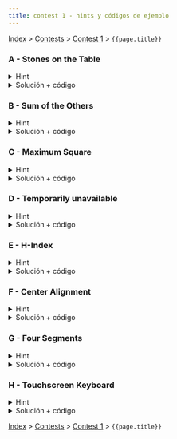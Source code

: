 ```yaml
---
title: contest 1 - hints y códigos de ejemplo
---
```


[Index](../index) > [Contests](../contests) > [Contest 1](../contests#contest-1) > ```{{page.title}}```

### A - Stones on the Table
<details> 
   <summary>Hint</summary>
   Basta recorrer el string y sumar uno a la respuesta cada vez que una letra sea igual a la anterior
</details>
<details>
   <summary>Solución + código</summary>
   Implementar el hint
   
   <a href="https://github.com/BenjaminRubio/CompetitiveProgramming/blob/master/Problems/Codeforces/StonesOnTheTable.py">Código de ejemplo Python</a>
   
   <a href="https://github.com/BenjaminRubio/CompetitiveProgramming/blob/master/Problems/Codeforces/StonesOnTheTable.cpp">Código de ejemplo C++</a>
</details>


### B - Sum of the Others
<details> 
   <summary>Hint</summary>
   Piensen en cuanto debe ser la suma de todo (incluyendo el resultado) si el resultado es igual a la suma
</details>
<details>
   <summary>Solución + código</summary>
   Implementar el hint. Para recibir lineas hasta que se acaben en python pueden usar la libreria sys y un for line in sys.stdin. Por otro lado en C++ pueden usar while (getline(cin, line)) y para separar los números en cada linea pueden usar stringstreams (averiguar).
   
   <a href="https://github.com/BenjaminRubio/CompetitiveProgramming/blob/master/Problems/Kattis/SumOfTheOthers.py">Código de ejemplo Python</a>
   
   <a href="https://github.com/BenjaminRubio/CompetitiveProgramming/blob/master/Problems/Kattis/SumOfTheOthers.cpp">Código de ejemplo C++</a>
</details>

### C - Maximum Square
<details> 
   <summary>Hint</summary>
   Piensen en cómo ayudaría ordenar las tablas de menor a mayor (o viceversa).
</details>
<details>
   <summary>Solución + código</summary>
   Si están ordenadas de menor a mayor y se recorren en ese orden, la primera vez que las tablas que quedan sean menos o igual al valor actual, las tablas que queden serán la respuesta.
   
   <a href="https://github.com/BenjaminRubio/CompetitiveProgramming/blob/master/Problems/Codeforces/MaximumSquare.py">Código de ejemplo Python</a>
   
   <a href="https://github.com/BenjaminRubio/CompetitiveProgramming/blob/master/Problems/Codeforces/MaximumSquare.cpp">Código de ejemplo C++</a>
</details>

### D - Temporarily unavailable
<details> 
   <summary>Hint</summary>
   Podemos chequear si no hay intersección y retornar 0 (basta ver si el comienzo de cobertura esta después del final del recorrido o si el final del radio de cobertura está antes del inicio del recorrido), en otro caso basta sumar el tamaño del principio al comienzo del radio de cobertura y del final del radio de cobertura hasta el final del recorrido (si son positivos).
</details>
<details>
   <summary>Solución + código</summary>
   Implementar el hint.
   
   <a href="https://github.com/BenjaminRubio/CompetitiveProgramming/blob/master/Problems/Codeforces/TemporarilyUnavailable.py">Código de ejemplo Python</a>
   
   <a href="https://github.com/BenjaminRubio/CompetitiveProgramming/blob/master/Problems/Codeforces/TemporarilyUnavailable.cpp">Código de ejemplo C++</a>
</details>

### E - H-Index
<details> 
   <summary>Hint</summary>
   Se debe encontrar el mayor H tal que tenemos al menos H papers con al menos H citas. Para esto piensen cómo facilita el cálculo ordenar las citas de cada paper de mayor a menor. Ojo que no se puede resolver viendo todas las posibilidades de H y chequeando porque no pasa en el tiempo límite.
</details>
<details>
   <summary>Solución + código</summary>
   Dado que lo tenemos ordenado de mayor a menor, para cada posición i en la lista de citas C (de 0 a N - 1) la respuesta será el máximo de calcular min(C[i], i + 1). Esto pues min(C[i], i + 1) representa el mayor número que cumple que hay al menos esa cantidad de papers con al menos esa cantidad de citas para cada posición.
   
   <a href="https://github.com/BenjaminRubio/CompetitiveProgramming/blob/master/Problems/Kattis/H-Index.py">Código de ejemplo Python</a>
   
   <a href="https://github.com/BenjaminRubio/CompetitiveProgramming/blob/master/Problems/Kattis/H-Index.cpp">Código de ejemplo C++</a>
</details>

### F - Center Alignment
<details> 
   <summary>Hint</summary>
   Basta implementar lo descrito en el enunciado. Cuidado con los casos especiales de alineamiento, si hay una cantidad impar de espacio, se da menos espacio a la izquierda primero, la próxima vez con espacios impares a la derecha y así.
</details>
<details>
   <summary>Solución + código</summary>
   Implementar el hint.
   
   <a href="https://github.com/BenjaminRubio/CompetitiveProgramming/blob/master/Problems/Codeforces/CenterAlignement.py">Código de ejemplo Python</a>
   
   <a href="https://github.com/BenjaminRubio/CompetitiveProgramming/blob/master/Problems/Codeforces/CenterAlignement.cpp">Código de ejemplo C++</a>
</details>

### G - Four Segments
<details> 
   <summary>Hint</summary>
   Busque características necesarias y suficientes para determinar que los segmentos entregados forman un rectángulo, por ejemplo, hay exactamente 4 puntos y 4 segmentos, 2 verticales y 2 horizontales.
</details>
<details>
   <summary>Solución + código</summary>
   Implementar el hint.
   
   <a href="https://github.com/BenjaminRubio/CompetitiveProgramming/blob/master/Problems/Codeforces/FourSegments.py">Código de ejemplo Python</a>
   
   <a href="https://github.com/BenjaminRubio/CompetitiveProgramming/blob/master/Problems/Codeforces/FourSegments.cpp">Código de ejemplo C++</a>
</details>

### H - Touchscreen Keyboard
<details> 
   <summary>Hint</summary>
   Podemos asignarles coordenadas de fila y columna a cada letra. Usando esto es fácil obterner la solución calculando distancias y ordenando.
</details>
<details>
   <summary>Solución + código</summary>
   Implementar el hint.
   
   <a href="https://github.com/BenjaminRubio/CompetitiveProgramming/blob/master/Problems/Kattis/TouchscreenKeyboard.py">Código de ejemplo Python</a>
   
   <a href="https://github.com/BenjaminRubio/CompetitiveProgramming/blob/master/Problems/Kattis/TouchscreenKeyboard.cpp">Código de ejemplo C++</a>
</details>

<!-- <details> 
  <summary>Hint</summary>   
</details>
<details> 
  <summary>Solución + código</summary>
  <a href="">Código de ejemplo</a>
</details> -->

[Index](../index) > [Contests](../contests) > [Contest 1](../contests#contest-1) > ```{{page.title}}```
